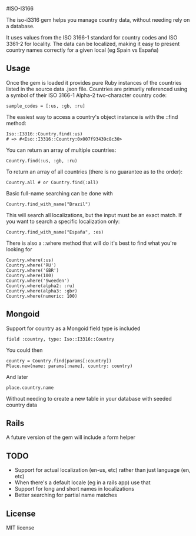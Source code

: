 #ISO-I3166

The iso-i3316 gem helps you manage country data, without needing rely on a database.

It uses values from the ISO 3166-1 standard for country codes and ISO 3361-2 for locality.
The data can be localized, making it easy to present country names correctly for a given local (eg Spain vs España)

## Usage

Once the gem is loaded it provides pure Ruby instances of the countries listed in the source data .json file. Countries are primarily referenced using a symbol of their ISO 3166-1 Alpha-2 two-character country code:

    sample_codes = [:us, :gb, :ru]

The easiest way to access a country's object instance is with the ::find method:

    Iso::I3316::Country.find(:us)
    # => #<Iso::I3316::Country:0x007f93439c8c30>

You can return an array of multiple countries:

    Country.find(:us, :gb, :ru)

To return an array of all countries (there is no guarantee as to the order):

    Country.all # or Country.find(:all)

Basic full-name searching can be done with

    Country.find_with_name("Brazil")

This will search all localizations, but the input must be an exact match. If you want to search a specific localization only:

    Country.find_with_name("España", :es)

There is also a ::where method that will do it's best to find what you're looking for

    Country.where(:us)
    Country.where('RU')
    Country.where('GBR')
    Country.where(100)
    Country.where('Sweeden')
    Country.where(alpha2: :ru)
    Country.where(alpha3: :gbr)
    Country.where(numeric: 100)

## Mongoid

Support for country as a Mongoid field type is included

    field :country, type: Iso::I3316::Country

You could then

    country = Country.find(params[:country])
    Place.new(name: params[:name], country: country)

And later

    place.country.name

Without needing to create a new table in your database with seeded country data

## Rails

A future version of the gem will include a form helper

## TODO

- Support for actual localization (en-us, etc) rather than just language (en, etc)
- When there's a default locale (eg in a rails app) use that
- Support for long and short names in localizations
- Better searching for partial name matches


## License

MIT license
